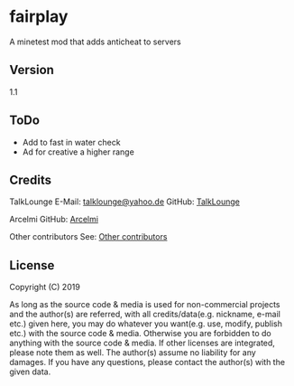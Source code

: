 # fairplay
A minetest mod that adds anticheat to servers

## Version
1.1

## ToDo
* Add to fast in water check
* Ad for creative a higher range

## Credits
TalkLounge
E-Mail: talklounge@yahoo.de
GitHub: [TalkLounge](https://github.com/TalkLounge/ "TalkLounge")

Arcelmi
GitHub: [Arcelmi](https://github.com/Arcelmi/ "Arcelmi")

Other contributors
See: [Other contributors](https://github.com/TalkLounge/fairplay/graphs/contributors "Other contributors")

## License
Copyright (C) 2019

As long as the source code & media is used for non-commercial projects and the author(s) are referred, with all credits/data(e.g. nickname, e-mail etc.) given here, you may do whatever you want(e.g. use, modify, publish etc.) with the source code & media.
Otherwise you are forbidden to do anything with the source code & media.
If other licenses are integrated, please note them as well.
The author(s) assume no liability for any damages.
If you have any questions, please contact the author(s) with the given data.
